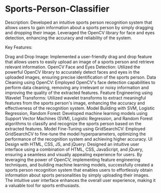 # Sports-Person-Classifier
Description: Developed an intuitive sports person recognition system that allows users to gain information about a sports person by simply dragging and dropping their image. Leveraged the OpenCV library for face and eyes detection, enhancing the accuracy and reliability of the system.

Key Features:

Drag and Drop Image: Implemented a user-friendly drag and drop feature that allows users to easily upload an image of a sports person and retrieve relevant information.
OpenCV Face and Eyes Detection: Utilized the powerful OpenCV library to accurately detect faces and eyes in the uploaded images, ensuring precise identification of the sports person.
Data Cleaning using OpenCV: Employed OpenCV's face detection capabilities to perform data cleaning, removing any irrelevant or noisy information and improving the quality of the extracted features.
Feature Engineering using Wavelet Transforms: Utilized wavelet transforms to extract meaningful features from the sports person's image, enhancing the accuracy and effectiveness of the recognition system.
Model Building with SVM, Logistic Regression, Random Forest: Developed machine learning models using Support Vector Machines (SVM), Logistic Regression, and Random Forest algorithms to classify and recognize the sports person based on the extracted features.
Model Fine-Tuning using GridSearchCV: Employed GridSearchCV to fine-tune the model hyperparameters, optimizing the performance of the recognition system and achieving higher accuracy.
UI Design with HTML, CSS, JS, and jQuery: Designed an intuitive user interface using a combination of HTML, CSS, JavaScript, and jQuery, ensuring a seamless and visually appealing experience for users.
By leveraging the power of OpenCV, implementing feature engineering techniques, and building machine learning models, successfully created a sports person recognition system that enables users to effortlessly obtain information about sports personalities by simply uploading their images. The intuitive user interface enhances the overall user experience, making it a valuable tool for sports enthusiasts.







